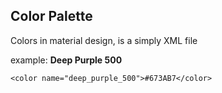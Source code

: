 ## Color Palette
Colors in material design, is a simply XML file

example:
**Deep Purple 500**

`<color name="deep_purple_500">#673AB7</color>`
